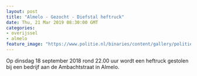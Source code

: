 ```yaml
---
layout: post
title: "Almelo - Gezocht - Diefstal heftruck"
date: Thu, 21 Mar 2019 08:30:00 GMT
categories: 
- overijssel 
- almelo 
feature_image: "https://www.politie.nl/binaries/content/gallery/politie/gezocht/verdachten/2019/maart/02-on/2018374664-1.jpg"
---
```


Op dinsdag 18 september 2018 rond 22.00 uur wordt een heftruck gestolen bij een bedrijf aan de Ambachtstraat in Almelo.

